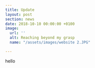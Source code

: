 ```yaml
---
title: Update
layout: post
section: news
date: 2018-10-10 00:00:00 +0100
image:
  url: ''
  alt: Reaching beyond my grasp
  name: "/assets/images/website 2.JPG"

---
```

hello